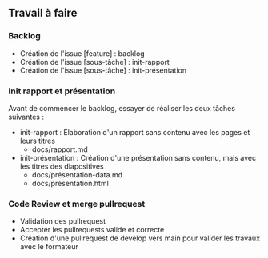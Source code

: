 ## Travail à faire 

### Backlog 
- Création de l'issue [feature] : backlog
- Création de l'issue [sous-tâche] : init-rapport
- Création de l'issue [sous-tâche] : init-présentation

### Init rapport et présentation
Avant de commencer le backlog, essayer de réaliser les deux tâches suivantes : 

- init-rapport : Élaboration d'un rapport sans contenu avec les pages et leurs titres
  - docs/rapport.md
- init-présentation : Création d'une présentation sans contenu, mais avec les titres des diapositives
  - docs/présentation-data.md
  - docs/présentation.html

### Code Review et merge pullrequest
- Validation des pullrequest
- Accepter les pullrequests valide et correcte
- Création d'une pullrequest de develop vers main pour valider les travaux avec le formateur
